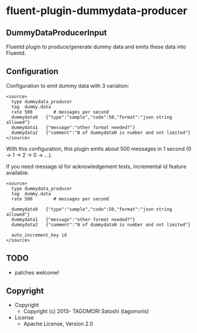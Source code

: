 # fluent-plugin-dummydata-producer

## DummyDataProducerInput

Fluentd plugin to produce/generate dummy data and emits these data into Fluentd.

## Configuration

Configuration to emit dummy data with 3 variation:

    <source>
      type dummydata_producer
      tag  dummy.data
      rate 500        # messages per second
      dummydata0   {"type":"sample","code":50,"format":"json string allowed"}
      dummydata1   {"message":"other format needed?"}
      dummydata2   {"comment":"N of dummydataN is number and not limited"}
    </source>

With this configuration, this plugin emits about 500 messages in 1 second (0 -> 1 -> 2 -> 0 -> ...).

If you need message id for acknowledgement tests, incremental id feature available.

    <source>
      type dummydata_producer
      tag  dummy.data
      rate 500        # messages per second
      
      dummydata0   {"type":"sample","code":50,"format":"json string allowed"}
      dummydata1   {"message":"other format needed?"}
      dummydata2   {"comment":"N of dummydataN is number and not limited"}
      
      auto_increment_key id
    </source>

## TODO

* patches welcome!

## Copyright

* Copyright
  * Copyright (c) 2013- TAGOMORI Satoshi (tagomoris)
* License
  * Apache License, Version 2.0
